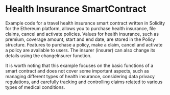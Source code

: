 # Health Insurance SmartContract
Example code for a travel health insurance smart contract written in Solidity for the Ethereum platform, allows you to purchase health insurance, file claims, cancel and activate policies. Values ​​for health insurance, such as premium, coverage amount, start and end date, are stored in the Policy structure. Features to purchase a policy, make a claim, cancel and activate a policy are available to users. The insurer (insurer) can also change its details using the changeInsurer function.

It is worth noting that this example focuses on the basic functions of a smart contract and does not cover some important aspects, such as managing different types of health insurance, considering data privacy regulations, and carefully tracking and controlling claims related to various types of medical conditions. 
